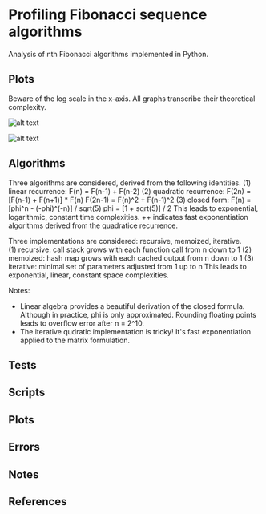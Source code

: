 # Profiling Fibonacci sequence algorithms
Analysis of nth Fibonacci algorithms implemented in Python. 

## Plots
Beware of the log scale in the x-axis. All graphs transcribe their theoretical complexity. 

![alt text](https://github.com/rajtyagi2718/timestable/blob/master/plots/time_plot.png)


![alt text](https://github.com/rajtyagi2718/timestable/blob/master/plots/mem_plot.png)

## Algorithms
Three algorithms are considered, derived from the following identities.
(1) linear recurrence: F(n) = F(n-1) + F(n-2)
(2) quadratic recurrence: F(2n) = [F(n-1) + F(n+1)] * F(n)
                          F(2n-1) = F(n)^2 + F(n-1)^2
(3) closed form: F(n) = [phi^n - (-phi)^(-n)] / sqrt(5)
                 phi = [1 + sqrt(5)] / 2
This leads to exponential, logarithmic, constant time complexities. ++ indicates fast exponentiation algorithms derived from the quadratice recurrence.

Three implementations are considered: recursive, memoized, iterative.  
(1) recursive: call stack grows with each function call from n down to 1
(2) memoized: hash map grows with each cached output from n down to 1
(3) iterative: minimal set of parameters adjusted from 1 up to n
This leads to exponential, linear, constant space complexities.  

Notes:
* Linear algebra provides a beautiful derivation of the closed formula. Although in practice, phi is only approximated. Rounding floating points leads to overflow error after n = 2^10.
* The iterative qudratic implementation is tricky! It's fast exponentiation 
applied to the matrix formulation.
## Tests

## Scripts

## Plots

## Errors

## Notes





## References
